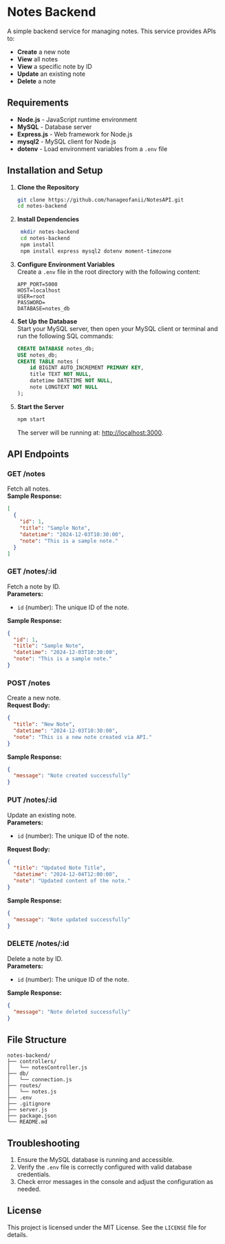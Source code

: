 # Notes Backend

A simple backend service for managing notes. This service provides APIs to:
- **Create** a new note
- **View** all notes
- **View** a specific note by ID
- **Update** an existing note
- **Delete** a note

## Requirements
- **Node.js** - JavaScript runtime environment  
- **MySQL** - Database server  
- **Express.js** - Web framework for Node.js  
- **mysql2** - MySQL client for Node.js  
- **dotenv** - Load environment variables from a `.env` file  

## Installation and Setup
1. **Clone the Repository**  
   ```bash
   git clone https://github.com/hanageofanii/NotesAPI.git
   cd notes-backend
   ```

2. **Install Dependencies**  
   ```bash
    mkdir notes-backend
    cd notes-backend
    npm install
    npm install express mysql2 dotenv moment-timezone
   ```

3. **Configure Environment Variables**  
   Create a `.env` file in the root directory with the following content:  
   ```env
   APP_PORT=5000
   HOST=localhost
   USER=root
   PASSWORD=
   DATABASE=notes_db
   ```

4. **Set Up the Database**  
   Start your MySQL server, then open your MySQL client or terminal and run the following SQL commands:  
   ```sql
   CREATE DATABASE notes_db;
   USE notes_db;
   CREATE TABLE notes (
       id BIGINT AUTO_INCREMENT PRIMARY KEY,
       title TEXT NOT NULL,
       datetime DATETIME NOT NULL,
       note LONGTEXT NOT NULL
   );
   ```

5. **Start the Server**  
   ```bash
   npm start
   ```
   The server will be running at: [http://localhost:3000](http://localhost:3000).

## API Endpoints

### **GET /notes**  
Fetch all notes.  
**Sample Response:**
```json
[
  {
    "id": 1,
    "title": "Sample Note",
    "datetime": "2024-12-03T10:30:00",
    "note": "This is a sample note."
  }
]
```

### **GET /notes/:id**  
Fetch a note by ID.  
**Parameters:**  
- `id` (number): The unique ID of the note.  

**Sample Response:**
```json
{
  "id": 1,
  "title": "Sample Note",
  "datetime": "2024-12-03T10:30:00",
  "note": "This is a sample note."
}
```

### **POST /notes**  
Create a new note.  
**Request Body:**
```json
{
  "title": "New Note",
  "datetime": "2024-12-03T10:30:00",
  "note": "This is a new note created via API."
}
```
**Sample Response:**
```json
{
  "message": "Note created successfully"
}
```

### **PUT /notes/:id**  
Update an existing note.  
**Parameters:**  
- `id` (number): The unique ID of the note.  

**Request Body:**
```json
{
  "title": "Updated Note Title",
  "datetime": "2024-12-04T12:00:00",
  "note": "Updated content of the note."
}
```
**Sample Response:**
```json
{
  "message": "Note updated successfully"
}
```

### **DELETE /notes/:id**  
Delete a note by ID.  
**Parameters:**  
- `id` (number): The unique ID of the note.  

**Sample Response:**
```json
{
  "message": "Note deleted successfully"
}
```

## File Structure
```
notes-backend/
├── controllers/          
│   └── notesController.js
├── db/                   
│   └── connection.js
├── routes/               
│   └── notes.js
├── .env                  
├── .gitignore            
├── server.js             
├── package.json          
└── README.md             
```

## Troubleshooting
1. Ensure the MySQL database is running and accessible.
2. Verify the `.env` file is correctly configured with valid database credentials.
3. Check error messages in the console and adjust the configuration as needed.

## License
This project is licensed under the MIT License. See the `LICENSE` file for details.
```